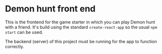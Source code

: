 # Demon hunt front end

This is the frontend for the game starter in which you can play Demon hunt with a friend. It's build using the standard `create-react-app` so the usual `npm start` can be used.

The backend (server) of this project must be running for the app to function correctly.
